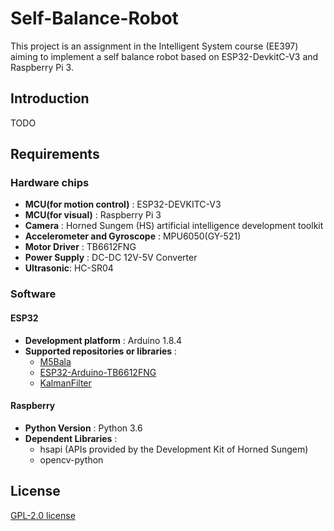 # Self-Balance-Robot

This project is an assignment in the Intelligent System course (EE397) aiming to implement a self balance robot based on ESP32-DevkitC-V3 and Raspberry Pi 3.

## Introduction

TODO

## Requirements

### Hardware chips

- __MCU(for motion control)__ : ESP32-DEVKITC-V3
- __MCU(for visual)__ : Raspberry Pi 3
- __Camera__ : Horned Sungem (HS) artificial intelligence development toolkit
- __Accelerometer and Gyroscope__ : MPU6050(GY-521)
- __Motor Driver__ : TB6612FNG
- __Power Supply__ : DC-DC 12V-5V Converter
- __Ultrasonic__: HC-SR04

### Software

#### ESP32
- __Development platform__ : Arduino 1.8.4
- __Supported repositories or libraries__ :
    + [M5Bala](https://github.com/m5stack/M5Bala)
    + [ESP32-Arduino-TB6612FNG](https://github.com/vincasmiliunas/ESP32-Arduino-TB6612FNG)
    + [KalmanFilter](https://github.com/TKJElectronics/KalmanFilter)

#### Raspberry
- __Python Version__ : Python 3.6
- __Dependent Libraries__ :
    + hsapi (APIs provided by the Development Kit of Horned Sungem)
    + opencv-python

## License

[GPL-2.0 license](https://github.com/gyfastas/EE397/blob/master/LICENSE)




